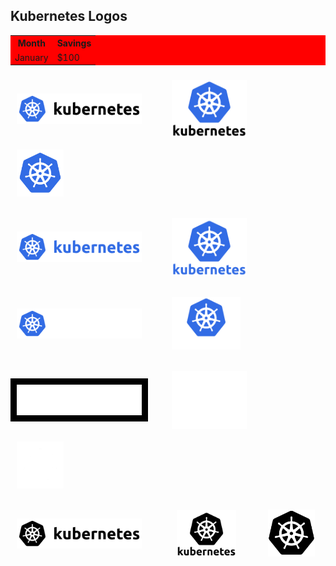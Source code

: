 

## Kubernetes Logos

<table style="background-color:red" bgcolor="#000000">
  <tr>
    <th>Month</th>
    <th>Savings</th>
  </tr>
  <tr>
    <td>January</td>
    <td>$100</td>
  </tr>
</table>

<tr style="background-color:red"><img src="/kubernetes/horizontal/color/kubernetes-horizontal-color.png" width="200" style="display:inline;vertical-align:middle;padding:2%">    &nbsp;  &nbsp;  &nbsp; <img src="/kubernetes/stacked/color/kubernetes-stacked-color.png" width="120" style="display:inline;vertical-align:middle;padding:2%">&nbsp;  &nbsp;  &nbsp; <img src="/kubernetes/icon/color/kubernetes-icon-color.png" width="75" style="display:inline;vertical-align:middle;padding:2%"></tr>

<img src="/kubernetes/horizontal/all-blue-color/kubernetes-horizontal-all-blue-color.png" width="200" style="display:inline;vertical-align:middle;padding:2%">      &nbsp;  &nbsp;  &nbsp; <img src="/kubernetes/stacked/all-blue-color/kubernetes-stacked-all-blue-color.png" width="120" style="display:inline;vertical-align:middle;padding:2%">

<img src="/kubernetes/horizontal/white-text/kubernetes-horizontal-white-text.png" width="200" style="display:inline;vertical-align:middle;padding:2%">    &nbsp;  &nbsp;  &nbsp; <img src="/kubernetes/stacked/white-text/kubernetes-stacked-white-text.png" width="110" style="display:inline;vertical-align:middle;padding:2%">

<img src="/kubernetes/horizontal/white/kubernetes-horizontal-white.png" width="200" style="background-color:#000000;display:inline;vertical-align:middle;padding:2%">     &nbsp;  &nbsp;  &nbsp; <img src="/kubernetes/stacked/white/kubernetes-stacked-white.png" width="120" style="display:inline;vertical-align:middle;padding:2%">&nbsp;  &nbsp;  &nbsp; <img src="/kubernetes/icon/white/kubernetes-icon-white.png" width="75" style="display:inline;vertical-align:middle;padding:2%">

<img src="/kubernetes/horizontal/black/kubernetes-horizontal-black.png" width="200" style="display:inline;vertical-align:middle;padding:2%">      &nbsp;  &nbsp;  &nbsp; &nbsp;  <img src="/kubernetes/stacked/black/kubernetes-stacked-black.png" width="95" style="display:inline;vertical-align:middle;padding:2%">&nbsp;  &nbsp;  &nbsp; &nbsp;  <img src="/kubernetes/icon/black/kubernetes-icon-black.png" width="75" style="display:inline;vertical-align:middle;padding:2%">

<br><br>
